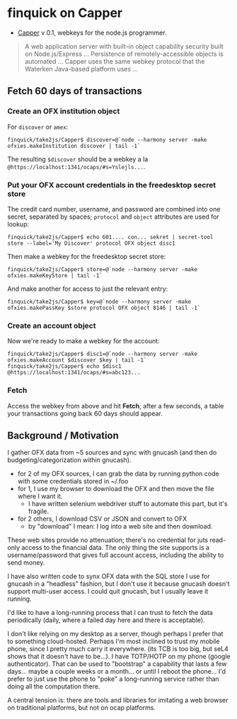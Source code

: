 # finquick on Capper

 - [Capper][] v 0.1, webkeys for the node.js programmer.

[Capper]: https://github.com/marcsAtSkyhunter/Capper

> A web application server with built-in object capability security
> built on Node.js/Express ...  Persistence of remotely-accessible
> objects is automated ...  Capper uses the same webkey protocol that
> the Waterken Java-based platform uses ...

## Fetch 60 days of transactions

### Create an OFX institution object

For `discover` or `amex`:

    finquick/take2js/Capper$ discover=@`node --harmony server -make ofxies.makeInstitution discover | tail -1`

The resulting `$discover` should be a webkey a la
`@https://localhost:1341/ocaps/#s=Yslejls...`.

### Put your OFX account credentials in the freedesktop secret store

The credit card number, username, and password are combined into one
secret, separated by spaces; `protocol` and `object` attributes are
used for lookup:

    finquick/take2js/Capper$ echo 601.... con... sekret | secret-tool store --label='My Discover' protocol OFX object disc1

Then make a webkey for the freedesktop secret store:

    finquick/take2js/Capper$ store=@`node --harmony server -make ofxies.makeKeyStore | tail -1`

And make another for access to just the relevant entry:

    finquick/take2js/Capper$ key=@`node --harmony server -make ofxies.makePassKey $store protocol OFX object 8146 | tail -1`


### Create an account object

Now we're ready to make a webkey for the account:

    finquick/take2js/Capper$ disc1=@`node --harmony server -make ofxies.makeAccount $discover $key | tail -1`
    finquick/take2js/Capper$ echo $disc1
	@https://localhost:1341/ocaps/#s=abc123...

### Fetch

Access the webkey from above and hit **Fetch**; after a few seconds, a
table your transactions going back 60 days should appear.

## Background / Motivation

I gather OFX data from ~5 sources and sync with gnucash (and then do
budgeting/categorization within gnucash).

 - for 2 of my OFX sources, I can grab the data by running python code
   with some credentials stored in ~/.foo
 - for 1, I use my browser to download the OFX and then move the file
   where I want it.
   - I have written selenium webdriver stuff to
     automate this part, but it's fragile.
 - for 2 others, I download CSV or JSON and convert to OFX
   - by "download" I mean: I log into a web site and then download.

These web sites provide no attenuation; there's no credential for juts
read-only access to the financial data. The only thing the site
supports is a username/password that gives full account access,
including the ability to send money.

I have also written code to synx OFX data with the SQL store I use for
gnucash in a "headless" fashion, but I don't use it because gnucash
doesn't support multi-user access. I could quit gnucash, but I usually
leave it running.

I'd like to have a long-running process that I can trust to fetch the
data periodically (daily, where a failed day here and there is
acceptable).
 
I don't like relying on my desktop as a server, though perhaps I
prefer that to something cloud-hosted. Perhaps I'm most inclined to
trust my mobile phone, since I pretty much carry it everywhere. (its
TCB is too big, but seL4 shows that it doesn't have to be...). I have
TOTP/HOTP on my phone (google authenticator). That can be used to
"bootstrap" a capability that lasts a few days... maybe a couple weeks
or a month... or until I reboot the phone... I'd prefer to just use
the phone to "poke" a long-running service rather than doing all the
computation there.

A central tension is: there are tools and libraries for imitating a
web browser on traditional platforms, but not on ocap platforms.
